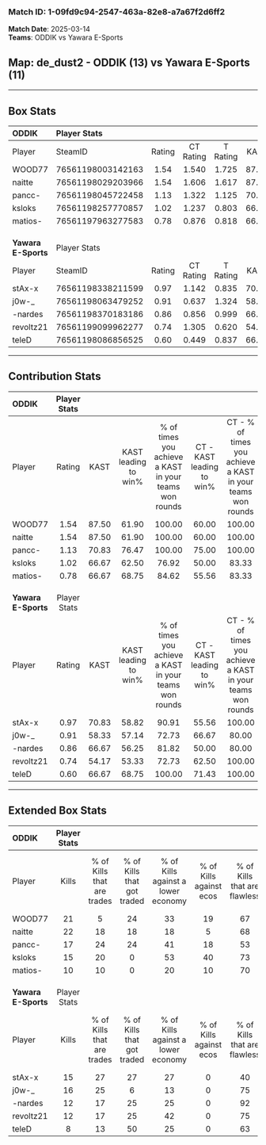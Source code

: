 ### Match ID: 1-09fd9c94-2547-463a-82e8-a7a67f2d6ff2  
**Match Date**: 2025-03-14  
**Teams**: ODDIK vs Yawara E-Sports  

## **Map**: de_dust2 - ODDIK (13) vs Yawara E-Sports (11)  
---  

## Box Stats  

| **ODDIK**           | Player Stats      |        |           |          |       |       |       |         |        |      |     |
| :- | :- | :-: | :-: | :-: | :-: | :-: | :-: | :-: | :-: | :-: | :-: |
| Player              | SteamID           | Rating | CT Rating | T Rating | KAST  |  ADR  | Kills | Assists | Deaths | K/D  | HS% |
| WOOD77              | 76561198003142163 |  1.54  |   1.540   |  1.725   | 87.50 | 101.5 |  21   |    7    |   12   | 1.75 | 33  |
| naitte              | 76561198029203966 |  1.54  |   1.606   |  1.617   | 87.50 | 94.4  |  22   |    4    |   12   | 1.83 | 68  |
| pancc-              | 76561198045722458 |  1.13  |   1.322   |  1.125   | 70.83 | 65.8  |  17   |    5    |   13   | 1.31 | 41  |
| ksloks              | 76561198257770857 |  1.02  |   1.237   |  0.803   | 66.67 | 63.6  |  15   |    4    |   13   | 1.15 | 53  |
| matios-             | 76561197963277583 |  0.78  |   0.876   |  0.818   | 66.67 | 50.6  |  10   |    5    |   14   | 0.71 | 70  |
|                     |                   |        |           |          |       |       |       |         |        |      |     |
|                     |                   |        |           |          |       |       |       |         |        |      |     |
|                     |                   |        |           |          |       |       |       |         |        |      |     |
| **Yawara E-Sports** | Player Stats      |        |           |          |       |       |       |         |        |      |     |
| Player              | SteamID           | Rating | CT Rating | T Rating | KAST  |  ADR  | Kills | Assists | Deaths | K/D  | HS% |
| stAx-x              | 76561198338211599 |  0.97  |   1.142   |  0.835   | 70.83 | 82.1  |  15   |    7    |   20   | 0.75 | 40  |
| j0w-_               | 76561198063479252 |  0.91  |   0.637   |  1.324   | 58.33 | 74.3  |  16   |    3    |   18   | 0.89 | 56  |
| -nardes             | 76561198370183186 |  0.86  |   0.856   |  0.999   | 66.67 | 61.5  |  12   |    4    |   15   | 0.80 | 41  |
| revoltz21           | 76561199099962277 |  0.74  |   1.305   |  0.620   | 54.17 | 61.9  |  12   |    7    |   17   | 0.71 | 41  |
| teleD               | 76561198086856525 |  0.60  |   0.449   |  0.837   | 66.67 | 34.2  |   8   |    2    |   16   | 0.50 | 62  |
---  

## Contribution Stats  

| **ODDIK**           | Player Stats |       |                      |                                                        |                           |                                                             |                          |                                                            |
| :- | :-: | :-: | :-: | :-: | :-: | :-: | :-: | :-: |
| Player              |    Rating    | KAST  | KAST leading to win% | % of times you achieve a KAST in your teams won rounds | CT - KAST leading to win% | CT - % of times you achieve a KAST in your teams won rounds | T - KAST leading to win% | T - % of times you achieve a KAST in your teams won rounds |
| WOOD77              |     1.54     | 87.50 |        61.90         |                         100.00                         |           60.00           |                           100.00                            |          63.64           |                           100.00                           |
| naitte              |     1.54     | 87.50 |        61.90         |                         100.00                         |           60.00           |                           100.00                            |          63.64           |                           100.00                           |
| pancc-              |     1.13     | 70.83 |        76.47         |                         100.00                         |           75.00           |                           100.00                            |          77.78           |                           100.00                           |
| ksloks              |     1.02     | 66.67 |        62.50         |                         76.92                          |           50.00           |                            83.33                            |          83.33           |                           71.43                            |
| matios-             |     0.78     | 66.67 |        68.75         |                         84.62                          |           55.56           |                            83.33                            |          85.71           |                           85.71                            |
|                     |              |       |                      |                                                        |                           |                                                             |                          |                                                            |
|                     |              |       |                      |                                                        |                           |                                                             |                          |                                                            |
|                     |              |       |                      |                                                        |                           |                                                             |                          |                                                            |
| **Yawara E-Sports** | Player Stats |       |                      |                                                        |                           |                                                             |                          |                                                            |
| Player              |    Rating    | KAST  | KAST leading to win% | % of times you achieve a KAST in your teams won rounds | CT - KAST leading to win% | CT - % of times you achieve a KAST in your teams won rounds | T - KAST leading to win% | T - % of times you achieve a KAST in your teams won rounds |
| stAx-x              |     0.97     | 70.83 |        58.82         |                         90.91                          |           55.56           |                           100.00                            |          62.50           |                           83.33                            |
| j0w-_               |     0.91     | 58.33 |        57.14         |                         72.73                          |           66.67           |                            80.00                            |          50.00           |                           66.67                            |
| -nardes             |     0.86     | 66.67 |        56.25         |                         81.82                          |           50.00           |                            80.00                            |          62.50           |                           83.33                            |
| revoltz21           |     0.74     | 54.17 |        53.33         |                         72.73                          |           62.50           |                           100.00                            |          42.86           |                           50.00                            |
| teleD               |     0.60     | 66.67 |        68.75         |                         100.00                         |           71.43           |                           100.00                            |          66.67           |                           100.00                           |
---  

## Extended Box Stats  

| **ODDIK**           | Player Stats |                            |                            |                                    |                         |                              |                                 |        |                             |                                     |                          |                               |                            |
| :- | :-: | :-: | :-: | :-: | :-: | :-: | :-: | :-: | :-: | :-: | :-: | :-: | :-: |
| Player              |    Kills     | % of Kills that are trades | % of Kills that got traded | % of Kills against a lower economy | % of Kills against ecos | % of Kills that are flawless | % of Kills that are close duels | Deaths | % of Deaths that get traded | % of Deaths against a lower economy | % of Deaths against ecos | % of Deaths that are flawless | % of Deaths that are close |
| WOOD77              |      21      |             5              |             24             |                 33                 |           19            |              67              |                0                |   12   |             33              |                 25                  |            0             |              67               |             0              |
| naitte              |      22      |             18             |             18             |                 18                 |            5            |              68              |                5                |   12   |             25              |                 25                  |            8             |              83               |             0              |
| pancc-              |      17      |             24             |             24             |                 41                 |           18            |              53              |                0                |   13   |             31              |                  0                  |            0             |              62               |             8              |
| ksloks              |      15      |             20             |             0              |                 53                 |           40            |              73              |                7                |   13   |              0              |                 15                  |            0             |              54               |             8              |
| matios-             |      10      |             10             |             0              |                 20                 |           10            |              70              |                0                |   14   |             21              |                 14                  |            0             |              64               |             0              |
|                     |              |                            |                            |                                    |                         |                              |                                 |        |                             |                                     |                          |                               |                            |
|                     |              |                            |                            |                                    |                         |                              |                                 |        |                             |                                     |                          |                               |                            |
|                     |              |                            |                            |                                    |                         |                              |                                 |        |                             |                                     |                          |                               |                            |
| **Yawara E-Sports** | Player Stats |                            |                            |                                    |                         |                              |                                 |        |                             |                                     |                          |                               |                            |
| Player              |    Kills     | % of Kills that are trades | % of Kills that got traded | % of Kills against a lower economy | % of Kills against ecos | % of Kills that are flawless | % of Kills that are close duels | Deaths | % of Deaths that get traded | % of Deaths against a lower economy | % of Deaths against ecos | % of Deaths that are flawless | % of Deaths that are close |
| stAx-x              |      15      |             27             |             27             |                 27                 |            0            |              40              |               13                |   20   |              5              |                 15                  |            0             |              65               |             5              |
| j0w-_               |      16      |             25             |             6              |                 13                 |            0            |              75              |                0                |   18   |             22              |                 11                  |            0             |              61               |             0              |
| -nardes             |      12      |             17             |             25             |                 25                 |            0            |              92              |                0                |   15   |             20              |                 13                  |            0             |              73               |             0              |
| revoltz21           |      12      |             17             |             25             |                 42                 |            0            |              75              |                0                |   17   |             24              |                 18                  |            0             |              59               |             6              |
| teleD               |      8       |             13             |             50             |                 25                 |            0            |              63              |                0                |   16   |             13              |                 19                  |            0             |              81               |             0              |
